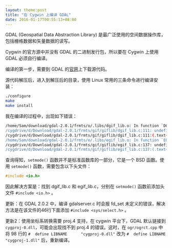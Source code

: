 ```yaml
---
layout: theme:post
title: "在 Cygwin 上编译 GDAL"
date: 2016-01-17T00:55:13+08:00
---
```


GDAL (Geospatial Data Abstraction Library) 是最广泛使用的空间数据操作库，包括栅格数据和矢量数据的读写。

Cygwin 的官方源中并没有 GDAL 的二进制发行包，所以要在 Cygwin 上使用 GDAL 必须自行编译。

编译的第一步，需要到 GDAL 的[官网][gdal]上下载源代码。

源代码解压后，进入到解压后的目录，使用 Linux 常用的三条命令进行编译安装：

```bash
./configure
make
make install
```

我在编译的过程中，出现如下错误：

```bash
/home/Sam/download/gdal-2.0.1/frmts/o/.libs/dgif_lib.o: In function `DGifOpenFileHandle':
/cygdrive/d/Download/gdal-2.0.1/frmts/gif/giflib/dgif_lib.c:111: undefined reference to `setmode'
/cygdrive/d/Download/gdal-2.0.1/frmts/gif/giflib/dgif_lib.c:111:(.text+0x8e1): relocation truncated to fit: R_X86_64_PC32 against undefined symbol `setmode'
/home/Sam/download/gdal-2.0.1/frmts/o/.libs/egif_lib.o: In function `EGifOpenFileHandle':
/cygdrive/d/Download/gdal-2.0.1/frmts/gif/giflib/egif_lib.c:137: undefined reference to `setmode'
/cygdrive/d/Download/gdal-2.0.1/frmts/gif/giflib/egif_lib.c:137:(.text+0x4c7): relocation truncated to fit: R_X86_64_PC32 against undefined symbol `setmode'
```

查询得知，`setmode()` 函数并不是标准函数库的一部分，它是一个 BSD 函数。使用 `setmode()` 函数，需要包含以下头文件：
```c++
#include <io.h>
```

因此解决方案是：找到 dgif_lib.c 和 egif_lib.c，分别在 `setmode()` 函数前添加头文件 `#include <io.h>` 。

更新：在 GDAL 2.0.2 中，编译 gdalserver.c 时会报 fd_set 未定义的错误，解决方法是在该文件的46行下面添加 `#include <sys/select.h>` 。

更新2：使用坐标系转换需要 proj.4 支持，在 cygwin 平台下，GDAL 默认链接到 `cygproj-0.dll`，可能会出现找不到 proj.4 的错误。这时，在 `ogr/ogrct.cpp` 中将 98 行的 `#  define LIBNAME      "cygproj-0.dll"` 改为 `#  define LIBNAME      "cygproj-1.dll"` 后，重新编译。

[gdal]: http://trac.osgeo.org/gdal/wiki/DownloadSource

